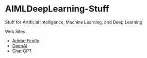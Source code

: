 # AIMLDeepLearning-Stuff
Stuff for Artificial Intelligence, Machine Learning, and Deep Learning

<html><body>

Web Sites<p>
<ul>
<li><a href="https://firefly.adobe.com">Adobe Firefly</a>
<li><a href="https://openai.com">OpenAI</a>
<li><a href="https://chatgpt.com">Chat GPT</a>
</ul></body></html>
